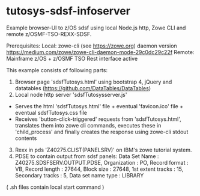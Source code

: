 # tutosys-sdsf-infoserver
Example browser-UI to z/OS sdsf using local Node.js http, Zowe CLI and remote z/OSMF-TSO-REXX-SDSF.

Prerequisites:
Local:
  zowe-cli (see https://zowe.org) daemon version https://medium.com/zowe/zowe-cli-daemon-mode-29c0dc29c22f
Remote:
  Mainframe z/OS + z/OSMF TSO Rest interface active

This example consists of following parts:

1) Browser page 'sdsfTutosys.html' using bootstrap 4, jQuery and  datatables (https://github.com/DataTables/DataTables)
2) Local node http server 'sdsfTutosysserver.js'
  - Serves the html 'sdsfTutosys.html' file + eventual 'favicon.ico' file + eventual sdsfTutosys.css file
  - Receives 'button-click-triggered' requests from 'sdsfTutosys.html', translates them into zowe cli commands, executes these in 'child_process' and finally creates the response using zowe-cli stdout contents
3) Rexx in pds 'Z40275.CLIST(PANELSRV)' on IBM's zowe tutorial system.
4) PDSE to contain output from sdsf panels: Data Set Name : Z40275.SDSFSERV.OUTPUT.PDSE, Organization : PO, Record format : VB, Record length : 27644, Block size : 27648, 1st extent tracks : 15, Secondary tracks : 5, Data set name type : LIBRARY


( .sh files contain local start command )
